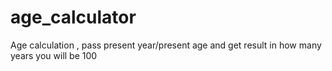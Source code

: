 # age_calculator
Age calculation , pass present year/present age and get result in how many years you will be 100
